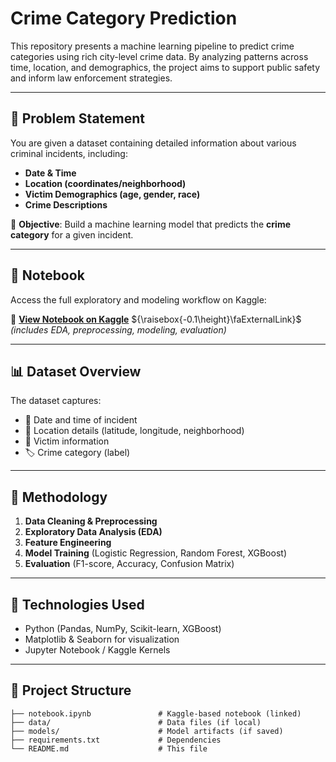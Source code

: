 # Crime Category Prediction

This repository presents a machine learning pipeline to predict crime categories using rich city-level crime data. By analyzing patterns across time, location, and demographics, the project aims to support public safety and inform law enforcement strategies.

---

## 📌 Problem Statement

You are given a dataset containing detailed information about various criminal incidents, including:

* **Date & Time**
* **Location (coordinates/neighborhood)**
* **Victim Demographics (age, gender, race)**
* **Crime Descriptions**

🎯 **Objective**: Build a machine learning model that predicts the **crime category** for a given incident.

---

## 📄 Notebook

Access the full exploratory and modeling workflow on Kaggle:

🔗 **[View Notebook on Kaggle](https://www.kaggle.com/code/prajwaldupare/22f3002071-notebook-t22024)**
${\raisebox{-0.1\height}\faExternalLink}$ *(includes EDA, preprocessing, modeling, evaluation)*

---

## 📊 Dataset Overview

The dataset captures:

* 📅 Date and time of incident
* 📍 Location details (latitude, longitude, neighborhood)
* 🧍 Victim information
* 🏷️ Crime category (label)

---

## 🚀 Methodology

1. **Data Cleaning & Preprocessing**
2. **Exploratory Data Analysis (EDA)**
3. **Feature Engineering**
4. **Model Training** (Logistic Regression, Random Forest, XGBoost)
5. **Evaluation** (F1-score, Accuracy, Confusion Matrix)

---

## 🧠 Technologies Used

* Python (Pandas, NumPy, Scikit-learn, XGBoost)
* Matplotlib & Seaborn for visualization
* Jupyter Notebook / Kaggle Kernels


---

## 🧭 Project Structure

```
├── notebook.ipynb               # Kaggle-based notebook (linked)
├── data/                        # Data files (if local)
├── models/                      # Model artifacts (if saved)
├── requirements.txt             # Dependencies
└── README.md                    # This file
```
